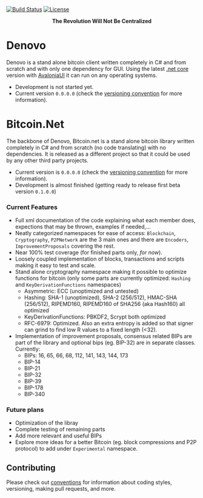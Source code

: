 [![Build Status](https://travis-ci.org/Autarkysoft/Denovo.svg?branch=master)](https://travis-ci.org/Autarkysoft/Denovo)
[![License](https://img.shields.io/badge/license-MIT-blue.svg)](https://github.com/Autarkysoft/Denovo/blob/master/License)

<p align="center"><b>The Revolution Will Not Be Centralized</b></p>

# Denovo
Denovo is a stand alone bitcoin client written completely in C# and from scratch and with only one dependency for GUI. Using the latest 
[.net core](https://github.com/dotnet/core) version with [AvaloniaUI](https://github.com/AvaloniaUI/Avalonia) it can run on any 
operating systems.  
- Development is not started yet.
- Current version `0.0.0.0` (check the [versioning convention](https://github.com/Autarkysoft/Conventions/blob/master/Versioning.md)
for more information).

# Bitcoin.Net
The backbone of Denovo, Bitcoin.net is a stand alone bitcoin library written completely in C# and from scratch (no code translating)
with no dependencies. 
It is released as a different project so that it could be used by any other third party projects.
* Current version is `0.0.0.0` (check the [versioning convention](https://github.com/Autarkysoft/Conventions/blob/master/Versioning.md)
for more information).
* Development is almost finished (getting ready to release first beta version `0.1.0.0`)

### Current Features
* Full xml documentation of the code explaining what each member does, expections that may be thrown, examples if needed,...
* Neatly categorized namespaces for ease of access: `Blockchain`, `Cryptography`, `P2PNetwork` are the 3 main ones and there are
`Encoders`, `ImprovementProposals` covering the rest.
* Near 100% test coverage (for finished parts only, _for now_).
* Loosely coupled implementation of blocks, transactions and scripts making it easy to test and scale.
* Stand alone cryptography namespace making it possible to optimize functions for bitcoin 
(only some parts are currently optimized: `Hashing` and `KeyDerivationFunctions` namespaces)
  * Asymmetric: ECC (unoptimized and untested)
  * Hashing: SHA-1 (unoptimized), SHA-2 (256/512), HMAC-SHA (256/512), RIPEMD160, RIPEMD160 of SHA256 (aka Hash160) all optimized
  * KeyDerivationFunctions: PBKDF2, Scrypt both optimized
  * RFC-6979: Optimized. Also an extra entropy is added so that signer can grind to find low R values to a fixed length (<32).
* Implementation of improvement proposals, consensus related BIPs are part of the library and optional bips (eg. BIP-32)
are in separate classes. Currently:
  * BIPs: 16, 65, 66, 68, 112, 141, 143, 144, 173
  * BIP-14
  * BIP-21
  * BIP-32
  * BIP-39
  * BIP-178
  * BIP-340

### Future plans
* Optimization of the libray
* Complete testing of remaining parts
* Add more relevant and useful BIPs
* Explore more ideas for a better Bitcoin (eg. block compressions and P2P protocol) to add under `Experimental` namespace.

## Contributing
Please check out [conventions](https://github.com/Autarkysoft/Conventions) for information about coding styles, versioning, 
making pull requests, and more.
